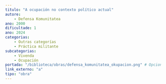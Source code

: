 ```yaml
---
titulo: "A ocupación no contexto político actual"
autore:
    - Defensa Komunitatea
ano: 2000
dificultade: 1
ano: 2024
categorias:
    - Outras categorías
    - Práctica militante
subcategorias:
    - Vivenda
    - Ocupación
portada: "/biblioteca/obras/defensa_komunitatea_okupacion.png" # Opcional, imaxe da portada
link_externo: "a"
tipo: "obra"
---
```

